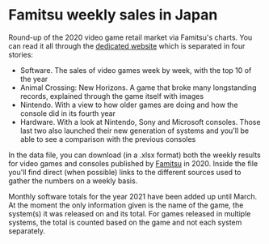 # Famitsu weekly sales in Japan

Round-up of the 2020 video game retail market via Famitsu's charts. You can read it all through the <a href="https://joni-tourino.github.io/FamitsuSalesData/index.html">dedicated website</a> which is separated in four stories:

  - Software. The sales of video games week by week, with the top 10 of the year
  - Animal Crossing: New Horizons. A game that broke many longstanding records, explained through the game itself with images
  - Nintendo. With a view to how older games are doing and how the console did in its fourth year
  - Hardware. With a look at Nintendo, Sony and Microsoft consoles. Those last two also launched their new generation of systems and you'll be able to see a comparison with the previous consoles

In the data file, you can download (in a .xlsx format) both the weekly results for video games and consoles published by <a href="https://www.famitsu.com/ranking/game-sales/">Famitsu</a> in 2020. Inside the file you'll find direct (when possible) links to the different sources used to gather the numbers on a weekly basis.

Monthly software totals for the year 2021 have been added up until March. At the moment the only information given is the name of the game, the system(s) it was released on and its total. For games released in multiple systems, the total is counted based on the game and not each system separately.
